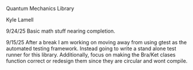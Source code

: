 Quantum Mechanics Library

Kyle Lamell

9/24/25
Basic math stuff nearing completion.

9/15/25
After a break I am working on moving away from using gtest as the automated testing framework. Instead going to write a stand alone test runner for this library. Additionally, focus on making the Bra/Ket clases function correct or redesign them since they are circular and wont compile.
